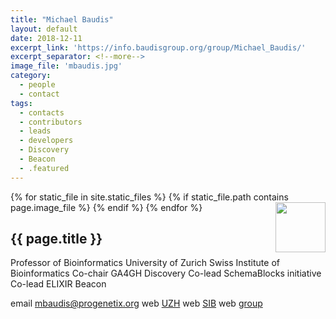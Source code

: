 ```yaml
---
title: "Michael Baudis"
layout: default
date: 2018-12-11
excerpt_link: 'https://info.baudisgroup.org/group/Michael_Baudis/'
excerpt_separator: <!--more-->
image_file: 'mbaudis.jpg'
category:
  - people
  - contact
tags:
  - contacts
  - contributors
  - leads
  - developers
  - Discovery
  - Beacon
  - .featured
---
```


{% for static_file in site.static_files %}
  {% if static_file.path contains page.image_file %}
<img style="float: right; width: 80px;" src="{{ static_file.path | relative_url}}" />
  {% endif %}
{% endfor %}

## {{ page.title }}

Professor of Bioinformatics
University of Zurich
Swiss Institute of Bioinformatics
Co-chair GA4GH Discovery
Co-lead SchemaBlocks initiative
Co-lead ELIXIR Beacon

<!--more-->

email [mbaudis@progenetix.org](mailto:mbaudis@progenetix.org)
web [UZH](https://www.imls.uzh.ch/en/research/baudis.html)
web [SIB](https://www.sib.swiss/michael-baudis-group)
web [group](https://info.baudisgroup.org)

